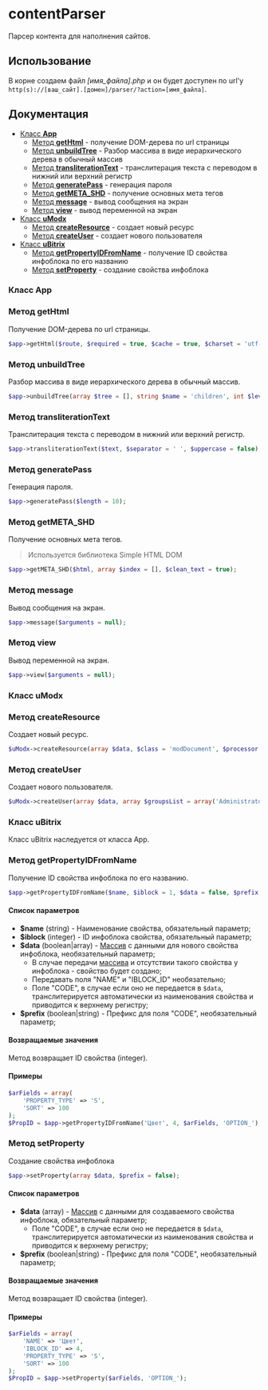 # contentParser
Парсер контента для наполнения сайтов.

## Использование
В корне создаем файл *[имя_файла].php* и он будет доступен по url'у `http(s)://[ваш_сайт].[домен]/parser/?action=[имя_файла]`.

## Документация
- [Класс **App**](#class_App)
    - [Метод **getHtml**](#method_getHtml) - получение DOM-дерева по url страницы
    - [Метод **unbuildTree**](#method_unbuildTree) - Разбор массива в виде иерархического дерева в обычный массив
    - [Метод **transliterationText**](#method_transliterationText) - транслитерация текста с переводом в нижний или верхний регистр
    - [Метод **generatePass**](#method_generatePass) - генерация пароля
    - [Метод **getMETA_SHD**](#method_getMETA_SHD) - получение основных мета тегов
    - [Метод **message**](#method_message) - вывод сообщения на экран
    - [Метод **view**](#method_view) - вывод переменной на экран
- [Класс **uModx**](#class_uModx)
    - [Метод **createResource**](#method_createResource) - создает новый ресурс
    - [Метод **createUser**](#method_createUser) - создает нового пользователя
- [Класс **uBitrix**](#class_uBitrix)
    - [Метод **getPropertyIDFromName**](#method_getPropertyIDFromName) - получение ID свойства инфоблока по его названию
    - [Метод **setProperty**](#method_setProperty) - создание свойства инфоблока

### <a name="class_App"></a> Класс App

### <a name="method_getHtml"></a> Метод getHtml
Получение DOM-дерева по url страницы.

```php
$app->getHtml($route, $required = true, $cache = true, $charset = 'utf-8');
```

### <a name="method_unbuildTree"></a> Метод unbuildTree
Разбор массива в виде иерархического дерева в обычный массив.

```php
$app->unbuildTree(array $tree = [], string $name = 'children', int $level = 0);
```

### <a name="method_transliterationText"></a> Метод transliterationText
Транслитерация текста с переводом в нижний или верхний регистр.

```php
$app->transliterationText($text, $separator = ' ', $uppercase = false);
```

### <a name="method_generatePass"></a> Метод generatePass
Генерация пароля.

```php
$app->generatePass($length = 10);
```

### <a name="method_getMETA_SHD"></a> Метод getMETA_SHD
Получение основных мета тегов.

> Используется библиотека Simple HTML DOM

```php
$app->getMETA_SHD($html, array $index = [], $clean_text = true);
```

### <a name="method_message"></a> Метод message
Вывод сообщения на экран.

```php
$app->message($arguments = null);
```

### <a name="method_view"></a> Метод view
Вывод переменной на экран.

```php
$app->view($arguments = null);
```

### <a name="class_uModx"></a> Класс uModx

### <a name="method_createResource"></a> Метод createResource
Создает новый ресурс.

```php
$uModx->createResource(array $data, $class = 'modDocument', $processor = 'resource/create');
```

### <a name="method_createUser"></a> Метод createUser
Создает нового пользователя.

```php
$uModx->createUser(array $data, array $groupsList = array('Administrator'), $role = 1);
```

### <a name="class_uBitrix"></a> Класс uBitrix
Класс uBitrix наследуется от класса App.

### <a name="method_getPropertyIDFromName"></a> Метод getPropertyIDFromName
Получение ID свойства инфоблока по его названию.

```php
$app->getPropertyIDFromName($name, $iblock = 1, $data = false, $prefix = false);
```

#### Список параметров
- **$name** (string) - Наименование свойства, обязательный параметр;
- **$iblock** (integer) - ID инфоблока свойства, обязательный параметр;
- **$data** (boolean|array) - [Массив](https://dev.1c-bitrix.ru/api_help/iblock/fields.php#fproperty "Свойства элементов инфоблока (b_iblock_property)") с данными для нового свойства инфоблока, необязательный параметр;
    - В случае передачи [массива](https://dev.1c-bitrix.ru/api_help/iblock/fields.php#fproperty "Свойства элементов инфоблока (b_iblock_property)") и отсутствии такого свойства у инфоблока - свойство будет создано;
    - Передавать поля "NAME" и "IBLOCK_ID" необязательно;
    - Поле "CODE", в случае если оно не передается в `$data`, транслитерируется автоматически из наименования свойства и приводится к верхнему регистру;
- **$prefix** (boolean|string) - Префикс для поля "CODE", необязательный параметр;

#### Возвращаемые значения
Метод возвращает ID свойства (integer).

#### Примеры
```php
$arFields = array(
    'PROPERTY_TYPE' => 'S',
    'SORT' => 100
);
$PropID = $app->getPropertyIDFromName('Цвет', 4, $arFields, 'OPTION_');
```

### <a name="method_setProperty"></a> Метод setProperty
Создание свойства инфоблока

```php
$app->setProperty(array $data, $prefix = false);
```

#### Список параметров
- **$data** (array) - [Массив](https://dev.1c-bitrix.ru/api_help/iblock/fields.php#fproperty "Свойства элементов инфоблока (b_iblock_property)") с данными для создаваемого свойства инфоблока, обязательный параметр;
    - Поле "CODE", в случае если оно не передается в `$data`, транслитерируется автоматически из наименования свойства и приводится к верхнему регистру;
- **$prefix** (boolean|string) - Префикс для поля "CODE", необязательный параметр;

#### Возвращаемые значения
Метод возвращает ID свойства (integer).

#### Примеры
```php
$arFields = array(
    'NAME' => 'Цвет',
    'IBLOCK_ID' => 4,
    'PROPERTY_TYPE' => 'S',
    'SORT' => 100
);
$PropID = $app->setProperty($arFields, 'OPTION_');
```